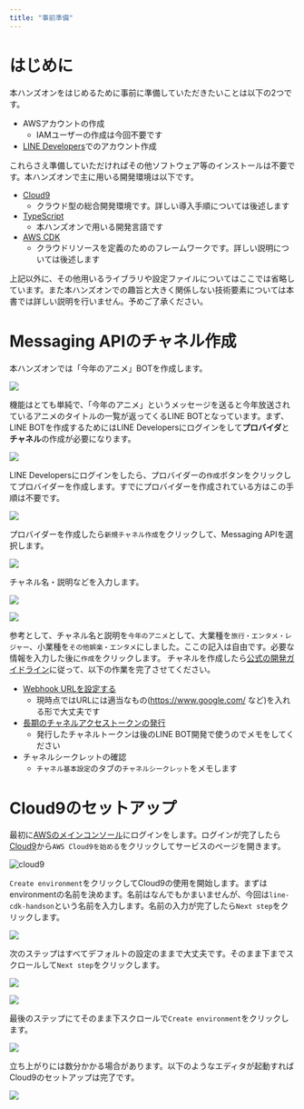 ```yaml
---
title: "事前準備"
---
```


# はじめに

本ハンズオンをはじめるために事前に準備していただきたいことは以下の2つです。

- AWSアカウントの作成
  - IAMユーザーの作成は今回不要です
- [LINE Developers](https://developers.line.biz/ja/)でのアカウント作成

これらさえ準備していただければその他ソフトウェア等のインストールは不要です。本ハンズオンで主に用いる開発環境は以下です。

- [Cloud9](https://aws.amazon.com/jp/cloud9/)
  - クラウド型の総合開発環境です。詳しい導入手順については後述します
- [TypeScript](https://www.typescriptlang.org/)
  - 本ハンズオンで用いる開発言語です
- [AWS CDK](https://aws.amazon.com/jp/cdk/)
  - クラウドリソースを定義のためのフレームワークです。詳しい説明については後述します

上記以外に、その他用いるライブラリや設定ファイルについてはここでは省略しています。また本ハンズオンでの趣旨と大きく関係しない技術要素については本書では詳しい説明を行いません。予めご了承ください。

# Messaging APIのチャネル作成

本ハンズオンでは「今年のアニメ」BOTを作成します。

![](https://storage.googleapis.com/zenn-user-upload/k9vlvi9mcru42v7y6uw31bj9tjmp)

機能はとても単純で、「今年のアニメ」というメッセージを送ると今年放送されているアニメのタイトルの一覧が返ってくるLINE BOTとなっています。まず、LINE BOTを作成するためにはLINE Developersにログインをして**プロバイダ**と**チャネル**の作成が必要になります。

![](https://storage.googleapis.com/zenn-user-upload/kex4x9nwdqiekfmlona6ebiw8zz6)

LINE Developersにログインをしたら、プロバイダーの`作成`ボタンをクリックしてプロバイダーを作成します。すでにプロバイダーを作成されている方はこの手順は不要です。

![](https://storage.googleapis.com/zenn-user-upload/ac4yy0mxuavx2dqum1pje1bfcapd)

プロバイダーを作成したら`新規チャネル作成`をクリックして、Messaging APIを選択します。

![](https://storage.googleapis.com/zenn-user-upload/luuz2vdgemont4yh7c43juslh3ei)

チャネル名・説明などを入力します。

![](https://storage.googleapis.com/zenn-user-upload/yjx5e6rwo1889mitk7pdtxhj9qdv)

![](https://storage.googleapis.com/zenn-user-upload/fkkuquu0ug733ck79ctvfqihf6ll)

参考として、チャネル名と説明を`今年のアニメ`として、大業種を`旅行・エンタメ・レジャー`、小業種を`その他娯楽・エンタメ`にしました。ここの記入は自由です。必要な情報を入力した後に`作成`をクリックします。
チャネルを作成したら[公式の開発ガイドライン](https://developers.line.biz/ja/docs/messaging-api/building-bot/)に従って、以下の作業を完了させてください。

- [Webhook URLを設定する](https://developers.line.biz/ja/docs/messaging-api/building-bot/#setting-webhook-url)
  - 現時点ではURLには適当なもの(https://www.google.com/ など)を入れる形で大丈夫です
- [長期のチャネルアクセストークンの発行](https://developers.line.biz/ja/docs/messaging-api/channel-access-tokens/#long-lived-channel-access-tokens)
  - 発行したチャネルトークンは後のLINE BOT開発で使うのでメモをしてください
- チャネルシークレットの確認
  - `チャネル基本設定`のタブの`チャネルシークレット`をメモします

# Cloud9のセットアップ

最初に[AWSのメインコンソール](https://aws.amazon.com/jp/)にログインをします。ログインが完了したら[Cloud9](https://aws.amazon.com/jp/cloud9/)から`AWS Cloud9を始める`をクリックしてサービスのページを開きます。

![cloud9](https://storage.googleapis.com/zenn-user-upload/nlefahk95eq33fwqvll98sw58b1j)

`Create environment`をクリックしてCloud9の使用を開始します。まずはenvironmentの名前を決めます。名前はなんでもかまいませんが、今回は`line-cdk-handson`という名前を入力します。名前の入力が完了したら`Next step`をクリックします。

![](https://storage.googleapis.com/zenn-user-upload/xlx9ei3a3mevn1q7flp1njn6j0px)

次のステップはすべてデフォルトの設定のままで大丈夫です。そのまま下までスクロールして`Next step`をクリックします。

![](https://storage.googleapis.com/zenn-user-upload/u5u4t3h12288mq2kecix0orgu8dx)

![](https://storage.googleapis.com/zenn-user-upload/m6f1vnwxtlgh03cw7b4pcgdvctw9)

最後のステップにてそのまま下スクロールで`Create environment`をクリックします。

![](https://storage.googleapis.com/zenn-user-upload/6fjuvihvhalr8o2g158x13j37uc3)

立ち上がりには数分かかる場合があります。以下のようなエディタが起動すればCloud9のセットアップは完了です。

![](https://storage.googleapis.com/zenn-user-upload/s1kt0i6z2k5c8u0kxts8rx8bc45m)